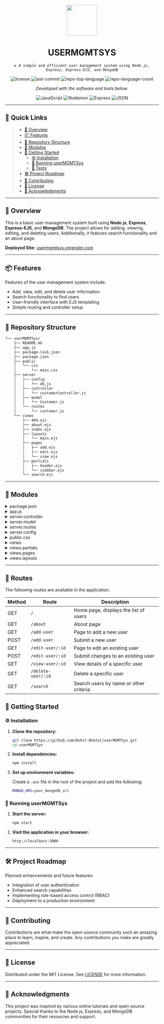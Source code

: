 <p align="center">
  <img src="https://img.icons8.com/?size=512&id=55494&format=png" width="100" />
</p>
<p align="center">
    <h1 align="center">USERMGMTSYS</h1>
</p>
<p align="center">
    <em><code>► A simple and efficient user management system using Node.js, Express, Express-EJS, and MongoDB</code></em>
</p>
<p align="center">
	<img src="https://img.shields.io/github/license/Rohit-Bhetal/userMGMTSys?style=flat&color=0080ff" alt="license">
	<img src="https://img.shields.io/github/last-commit/Rohit-Bhetal/userMGMTSys?style=flat&logo=git&logoColor=white&color=0080ff" alt="last-commit">
	<img src="https://img.shields.io/github/languages/top/Rohit-Bhetal/userMGMTSys?style=flat&color=0080ff" alt="repo-top-language">
	<img src="https://img.shields.io/github/languages/count/Rohit-Bhetal/userMGMTSys?style=flat&color=0080ff" alt="repo-language-count">
<p>
<p align="center">
		<em>Developed with the software and tools below.</em>
</p>
<p align="center">
	<img src="https://img.shields.io/badge/JavaScript-F7DF1E.svg?style=flat&logo=JavaScript&logoColor=black" alt="JavaScript">
	<img src="https://img.shields.io/badge/Nodemon-76D04B.svg?style=flat&logo=Nodemon&logoColor=white" alt="Nodemon">
	<img src="https://img.shields.io/badge/Express-000000.svg?style=flat&logo=Express&logoColor=white" alt="Express">
	<img src="https://img.shields.io/badge/JSON-000000.svg?style=flat&logo=JSON&logoColor=white" alt="JSON">
</p>
<hr>

## 🔗 Quick Links

> - [📍 Overview](#-overview)
> - [📦 Features](#-features)
> - [📂 Repository Structure](#-repository-structure)
> - [🧩 Modules](#-modules)
> - [🚀 Getting Started](#-getting-started)
>   - [⚙️ Installation](#️-installation)
>   - [🤖 Running userMGMTSys](#-running-userMGMTSys)
>   - [🧪 Tests](#-tests)
> - [🛠 Project Roadmap](#-project-roadmap)
> - [🤝 Contributing](#-contributing)
> - [📄 License](#-license)
> - [👏 Acknowledgments](#-acknowledgments)

---

## 📍 Overview

This is a basic user management system built using **Node.js**, **Express**, **Express-EJS**, and **MongoDB**. The project allows for adding, viewing, editing, and deleting users. Additionally, it features search functionality and an about page.

**Deployed Site:** [usermgmtsys.onrender.com](https://usermgmtsys.onrender.com)

---

## 📦 Features

Features of the user management system include:
- Add, view, edit, and delete user information
- Search functionality to find users
- User-friendly interface with EJS templating
- Simple routing and controller setup

---

## 📂 Repository Structure

```sh
└── userMGMTSys/
    ├── README.md
    ├── app.js
    ├── package-lock.json
    ├── package.json
    ├── public
    │   └── css
    │       └── main.css
    ├── server
    │   ├── config
    │   │   └── db.js
    │   ├── controller
    │   │   └── customerController.js
    │   ├── model
    │   │   └── Customer.js
    │   └── routes
    │       └── customer.js
    └── views
        ├── 404.ejs
        ├── about.ejs
        ├── index.ejs
        ├── layouts
        │   └── main.ejs
        ├── pages
        │   ├── add.ejs
        │   ├── edit.ejs
        │   └── view.ejs
        ├── partials
        │   ├── header.ejs
        │   └── sidebar.ejs
        └── search.ejs
```

---

## 🧩 Modules

<details closed><summary>package.json</summary>

| File                                                                                           | Summary                         |
| ---                                                                                            | ---                             |
| [package.json](https://github.com/Rohit-Bhetal/userMGMTSys/blob/master/package.json)           | Contains project dependencies and scripts for running the application. |

</details>

<details closed><summary>app.js</summary>

| File                                                                                             | Summary                         |
| ---                                                                                              | ---                             |
| [app.js](https://github.com/Rohit-Bhetal/userMGMTSys/blob/master/app.js)                         | Main entry point for the application, setting up Express server and routes. |

</details>

<details closed><summary>server.controller</summary>

| File                                                                                                                     | Summary                         |
| ---                                                                                                                      | ---                             |
| [customerController.js](https://github.com/Rohit-Bhetal/userMGMTSys/blob/master/server/controller/customerController.js) | Contains controller logic for handling user-related operations like add, edit, view, and delete. |

</details>

<details closed><summary>server.model</summary>

| File                                                                                            | Summary                         |
| ---                                                                                             | ---                             |
| [Customer.js](https://github.com/Rohit-Bhetal/userMGMTSys/blob/master/server/model/Customer.js) | MongoDB model schema for the user data. |

</details>

<details closed><summary>server.routes</summary>

| File                                                                                             | Summary                         |
| ---                                                                                              | ---                             |
| [customer.js](https://github.com/Rohit-Bhetal/userMGMTSys/blob/master/server/routes/customer.js) | Defines the routes for user management functionalities such as add, view, edit, and delete. |

</details>

<details closed><summary>server.config</summary>

| File                                                                                 | Summary                         |
| ---                                                                                  | ---                             |
| [db.js](https://github.com/Rohit-Bhetal/userMGMTSys/blob/master/server/config/db.js) | Sets up the MongoDB connection for the application. |

</details>

<details closed><summary>public.css</summary>

| File                                                                                    | Summary                         |
| ---                                                                                     | ---                             |
| [main.css](https://github.com/Rohit-Bhetal/userMGMTSys/blob/master/public/css/main.css) | Contains custom CSS for styling the application. |

</details>

<details closed><summary>views</summary>

| File                                                                                   | Summary                         |
| ---                                                                                    | ---                             |
| [index.ejs](https://github.com/Rohit-Bhetal/userMGMTSys/blob/master/views/index.ejs)   | Home page template displaying the list of users. |
| [search.ejs](https://github.com/Rohit-Bhetal/userMGMTSys/blob/master/views/search.ejs) | Template for the search results. |
| [404.ejs](https://github.com/Rohit-Bhetal/userMGMTSys/blob/master/views/404.ejs)       | 404 error page template. |
| [about.ejs](https://github.com/Rohit-Bhetal/userMGMTSys/blob/master/views/about.ejs)   | About page template. |

</details>

<details closed><summary>views.partials</summary>

| File                                                                                              | Summary                         |
| ---                                                                                               | ---                             |
| [header.ejs](https://github.com/Rohit-Bhetal/userMGMTSys/blob/master/views/partials/header.ejs)   | Partial template for the header section. |
| [sidebar.ejs](https://github.com/Rohit-Bhetal/userMGMTSys/blob/master/views/partials/sidebar.ejs) | Partial template for the sidebar section. |

</details>

<details closed><summary>views.pages</summary>

| File                                                                                     | Summary                         |
| ---                                                                                      | ---                             |
| [edit.ejs](https://github.com/Rohit-Bhetal/userMGMTSys/blob/master/views/pages/edit.ejs) | Template for editing user details. |
| [view.ejs](https://github.com/Rohit-Bhetal/userMGMTSys/blob/master/views/pages/view.ejs) | Template for viewing user details. |
| [add.ejs](https://github.com/Rohit-Bhetal/userMGMTSys/blob/master/views/pages/add.ejs)   | Template for adding a new user. |

</details>

<details closed><summary>views.layouts</summary>

| File                                                                                       | Summary                         |
| ---                                                                                        | ---                             |
| [main.ejs](https://github.com/Rohit-Bhetal/userMGMTSys/blob/master/views/layouts/main.ejs) | Main layout template used across different views. |

</details>

---
## 📝 Routes

The following routes are available in the application:

| Method | Route | Description |
|--------|-------|-------------|
| GET    | `/`   | Home page, displays the list of users |
| GET    | `/about` | About page |
| GET    | `/add-user` | Page to add a new user |
| POST   | `/add-user` | Submit a new user |
| GET    | `/edit-user/:id` | Page to edit an existing user |
| POST   | `/edit-user/:id` | Submit changes to an existing user |
| GET    | `/view-user/:id` | View details of a specific user |
| GET    | `/delete-user/:id` | Delete a specific user |
| GET    | `/search` | Search users by name or other criteria |

## 🚀 Getting Started

### ⚙️ Installation

1. **Clone the repository:**

   ```bash
   git clone https://github.com/Rohit-Bhetal/userMGMTSys.git
   cd userMGMTSys
   ```

2. **Install dependencies:**

   ```bash
   npm install
   ```

3. **Set up environment variables:**

   Create a `.env` file in the root of the project and add the following:

   ```bash
   MONGO_URI=your_mongodb_uri
   ```

### 🤖 Running userMGMTSys

1. **Start the server:**

   ```bash
   npm start
   ```

2. **Visit the application in your browser:**

   ```
   http://localhost:3000
   ```

---

## 🛠 Project Roadmap

Planned enhancements and future features:
- Integration of user authentication
- Enhanced search capabilities
- Implementing role-based access control (RBAC)
- Deployment to a production environment

---

## 🤝 Contributing

Contributions are what make the open-source community such an amazing place to learn, inspire, and create. Any contributions you make are greatly appreciated.

---

## 📄 License

Distributed under the MIT License. See [LICENSE](LICENSE) for more information.

---

## 👏 Acknowledgments

This project was inspired by various online tutorials and open-source projects. Special thanks to the Node.js, Express, and MongoDB communities for their resources and support.



